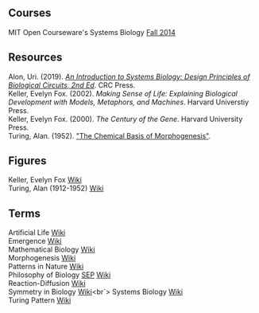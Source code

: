 ## Courses

MIT Open Courseware's Systems Biology [Fall 2014](https://ocw.mit.edu/courses/physics/8-591j-systems-biology-fall-2014/)<br>

## Resources

Alon, Uri. (2019). [_An Introduction to Systems Biology: Design Principles of Biological Circuits, 2nd Ed_](https://www.weizmann.ac.il/mcb/UriAlon/introduction-systems-biology-design-principles-biological-circuits). CRC Press.<br>
Keller, Evelyn Fox. (2002). _Making Sense of Life: Explaining Biological Development with Models, Metaphors, and Machines_. Harvard Universtiy Press.<br>
Keller, Evelyn Fox. (2000). _The Century of the Gene_. Harvard University Press.<br>
Turing, Alan. (1952). ["The Chemical Basis of Morphogenesis"](https://www.dna.caltech.edu/courses/cs191/paperscs191/turing.pdf).<br>

## Figures

Keller, Evelyn Fox [Wiki](https://en.wikipedia.org/wiki/Evelyn_Fox_Keller)<br>
Turing, Alan (1912-1952) [Wiki](https://en.wikipedia.org/wiki/Alan_Turing)<br>

## Terms

Artificial Life [Wiki](https://en.wikipedia.org/wiki/Artificial_life)<br>
Emergence [Wiki](https://en.wikipedia.org/wiki/Emergence)<br>
Mathematical Biology [Wiki](https://en.wikipedia.org/wiki/Mathematical_and_theoretical_biology)<br>
Morphogenesis [Wiki](https://en.wikipedia.org/wiki/Morphogenesis)<br>
Patterns in Nature [Wiki](https://en.wikipedia.org/wiki/Patterns_in_nature)<br>
Philosophy of Biology [SEP](https://plato.stanford.edu/entries/biology-philosophy/) [Wiki](https://en.wikipedia.org/wiki/Philosophy_of_biology)<br>
Reaction-Diffusion [Wiki](https://en.wikipedia.org/wiki/Reaction–diffusion_system)<br>
Symmetry in Biology [Wiki](https://en.wikipedia.org/wiki/Symmetry_in_biology)<br`>
Systems Biology [Wiki](https://en.wikipedia.org/wiki/Systems_biology)<br>
Turing Pattern [Wiki](https://en.wikipedia.org/wiki/Turing_pattern)<br>

